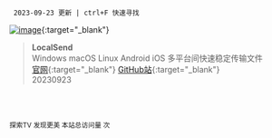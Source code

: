      2023-09-23 更新 | ctrl+F 快速寻找

[![image](https://t.tansuo.tv/img/nfshop2.png)](https://ihezu.run/esf7nk){:target="_blank"}

> **LocalSend**<br>
> Windows macOS Linux Android iOS 多平台间快速稳定传输文件<br>
> [官网](https://localsend.org){:target="_blank"} [GitHub站](https://github.com/localsend/localsend){:target="_blank"}<br>
> 20230923

<br>
<br>

<script async src="//busuanzi.ibruce.info/busuanzi/2.3/busuanzi.pure.mini.js"></script>
<p align="left"><span id="busuanzi_container_site_pv"><small>探索TV 发现更美 本站总访问量 <span id="busuanzi_value_site_pv"></span> 次</small></span></p>
